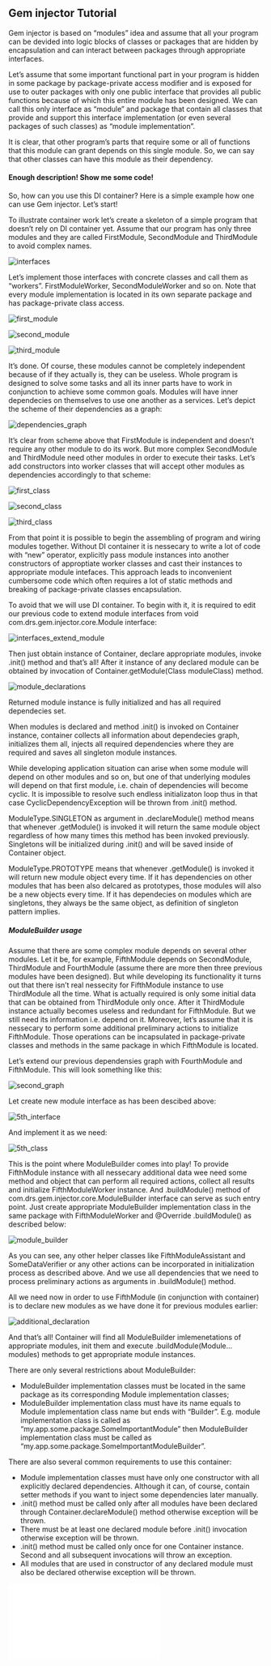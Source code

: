 
## Gem injector Tutorial

Gem injector is based on “modules” idea and assume that all your program can be devided into logic blocks of classes or packages that are hidden by encapsulation and can interact between packages through appropriate interfaces. 

Let’s assume that some important functional part in your program is hidden in some package by package-private access modifier and is exposed for use to outer packages with only one public interface that provides all public functions because of which this entire module has been designed. We can call this only interface as “module” and  package that contain all classes that provide and support this interface implementation (or even several packages of such classes) as “module implementation”.

It is clear, that other program’s parts that require some or all of functions that this module can grant depends on this single module. So, we can say that other classes can have this module as their dependency.

#### Enough description! Show me some code!
So, how can you use this DI container? Here is a simple example how one can use Gem injector. Let’s start!

To illustrate container work let’s create a skeleton of a simple program that doesn’t rely on DI container yet. Assume that our program has only three modules and they are called FirstModule, SecondModule and ThirdModule to avoid complex names.

![interfaces](http://i.imgur.com/AfueEmy.png?1)

Let’s implement those interfaces with concrete classes and call them as “workers”. FirstModuleWorker, SecondModuleWorker and so on. Note that every module implementation is located in its own separate package and has package-private class access.

![first_module](http://i.imgur.com/6vgD1qR.png)

![second_module](http://i.imgur.com/JxeTbqf.png)

![third_module](http://i.imgur.com/Kee5PYI.png)

It’s done. Of course, these modules cannot be completely independent because of if they actually is, they can be useless. Whole program is designed to solve some tasks and all its inner parts have to work in conjunction to achieve some common goals. Modules will have inner dependecies on themselves to use one another as a services. Let’s depict the scheme of their dependencies as a graph:

![dependencies_graph](http://i.imgur.com/6yrV9A2.png)

It’s clear from scheme above that FirstModule is independent and doesn’t require any other module to do its work. But more complex SecondModule and ThirdModule need other modules in order to execute their tasks. Let’s add constructors into worker classes that will accept other modules as dependencies accordingly to that scheme:

![first_class](http://i.imgur.com/H6dRhGy.png)

![second_class](http://i.imgur.com/OekqMSh.png)

![third_class](http://i.imgur.com/I0gcTrz.png)

From that point it is possible to begin the assembling of program and wiring modules together. Without DI container it is nessecary to write a lot of code with “new” operator, explicitly pass module instances into another constructors of approptiate worker classes and cast their instances to appropriate module intefaces. This approach leads to inconvenient cumbersome code which often requires a lot of static methods and breaking of package-private classes encapsulation.

To avoid that we will use DI container. To begin with it, it is required to edit our previous code to extend module interfaces from void com.drs.gem.injector.core.Module interface:

![interfaces_extend_module](http://i.imgur.com/Zn2gMe6.png)

Then just obtain instance of Container, declare appropriate modules, invoke .init() method and that’s all! After it instance of any declared module can be obtained by invocation of Container.getModule(Class moduleClass) method.

![module_declarations](http://i.imgur.com/yw7zLpG.png)

Returned module instance is fully initialized and has all required dependecies set. 

When modules is declared and method .init() is invoked on Container instance, container collects all information about dependecies graph, initializes them all, injects all required dependencies where they are required and saves all singleton module instances. 

While developing application situation can arise when some module will depend on other modules and so on, but one of that underlying modules will depend on that first module, i.e. chain of dependencies will become cyclic. It is impossible to resolve such endless initializaton loop thus in that case CyclicDependencyException will be thrown from .init() method.

ModuleType.SINGLETON as argument in .declareModule() method means that whenever .getModule() is invoked it will return the same module object regardless of how many times this method has been invoked previously. Singletons will be initialized during .init() and will be saved inside of Container object.

ModuleType.PROTOTYPE means that whenever .getModule() is invoked it will return new module object every time. If it has dependencies on other modules that has been also delcared as prototypes, those modules will also be a new objects every time. If it has dependecies on modules which are singletons, they always be the same object, as definition of singleton pattern implies.

##### ModuleBuilder usage

Assume that there are some complex module depends on several other modules. Let it be, for example, FifthModule depends on SecondModule, ThirdModule and FourthModule (assume there are more then three previous modules have been designed). But while developing its functionality it turns out that there isn’t real nessecity for FifthModule instance to use ThirdModule all the time. What is actually required is only some initial data that can be obtained from ThirdModule only once. After it ThirdModule instance actually becomes useless and redundant for FifthModule. But we still need its information i.e. depend on it. Moreover, let’s assume that it is nessecary to perform some additional preliminary actions to initialize FifthModule. Those operations can be incapsulated in package-private classes and methods in the same package in which FifthModule is located. 

Let’s extend our previous dependensies graph with FourthModule and FifthModule. This will look something like this:

![second_graph](http://i.imgur.com/0Am4yiA.png)

Let create new module interface as has been descibed above:

![5th_interface](http://i.imgur.com/XrNz5FT.png)

And implement it as we need:

![5th_class](http://i.imgur.com/KRj7I3m.png)

This is the point where ModuleBuilder comes into play! To provide FifthModule instance with all nessecary additional data wee need some method and object that can perform all required actions, collect all results and initialize FifthModuleWorker instance. And .buildModule() method of com.drs.gem.injector.core.ModuleBuilder interface can serve as such entry point. Just create appropriate ModuleBuilder implementation class in the same package with FifthModuleWorker and @Override .buildModule() as described below:

![module_builder](http://i.imgur.com/uXw25FT.png)

As you can see, any other helper classes like FifthModuleAssistant and SomeDataVerifier or any other actions can be incorporated in initialization process as described above. And we use all dependencies that we need to process preliminary actions as arguments in .buildModule() method. 

All we need now in order to use FifthModule (in conjunction with container) is to declare new modules as we have done it for previous modules earlier:

![additional_declaration](http://i.imgur.com/SYVa4pq.png)

And that’s all! Container will find all ModuleBuilder imlemenetations of appropriate modules, init them and execute .buildModule(Module... modules) methods to get appropriate module instances.

There are only several restrictions about ModuleBuilder:
*	ModuleBuilder implementation classes must be located in the same package as its corresponding Module implementation classes;
*	ModuleBuilder implementation class must have its name equals to Module implementation class name but ends with “Builder”. E.g. module implementation class is called as “my.app.some.package.SomeImportantModule” then ModuleBuilder implementation class must be called as “my.app.some.package.SomeImportantModuleBuilder”.

There are also several common requirements to use this container:
*	Module implementation classes must have only one constructor with all explicitly declared dependencies. Although it can, of course, contain setter methods if you want to inject some dependencies later manually.
*	.init() method must be called only after all modules have been declared through Container.declareModule() method otherwise exception will be thrown.
*	There must be at least one declared module before .init() invocation otherwise exception will be thrown.
*	.init() method must be called only once for one Container instance. Second and all subsequent invocations will throw an exception.
*	All modules that are used in constructor of any declared module must also be declared otherwise exception will be thrown.

![Back to README](/../README.md)
